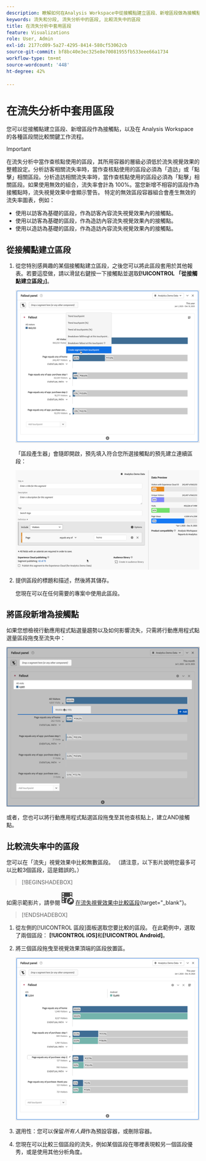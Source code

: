 ```yaml
---
description: 瞭解如何在Analysis Workspace中從接觸點建立區段、新增區段做為接觸點，以及比較各種區段之間的關鍵工作流程。
keywords: 流失和分段, 流失分析中的區段, 比較流失中的區段
title: 在流失分析中套用區段
feature: Visualizations
role: User, Admin
exl-id: 2177cd09-5a27-4295-8414-580cf53062cb
source-git-commit: bf8bc40e3ec325e8e70081955fb533eee66a1734
workflow-type: tm+mt
source-wordcount: '448'
ht-degree: 42%

---
```


# 在流失分析中套用區段

您可以從接觸點建立區段、新增區段作為接觸點，以及在 Analysis Workspace 的各種區段間比較關鍵工作流程。

>[!IMPORTANT]
>
>在流失分析中當作查核點使用的區段，其所用容器的層級必須低於流失視覺效果的整體設定。分析訪客相關流失率時，當作查核點使用的區段必須為「造訪」或「點擊」相關區段。分析造訪相關流失率時，當作查核點使用的區段必須為「點擊」相關區段。如果使用無效的組合，流失率會計為 100%。當您新增不相容的區段作為接觸點時，流失視覺效果中會顯示警告。 特定的無效區段容器組合會產生無效的流失率圖表，例如：
>
>* 使用以訪客為基礎的區段，作為訪客內容流失視覺效果內的接觸點。
>* 使用以訪客為基礎的區段，作為造訪內容流失視覺效果內的接觸點。
>* 使用以造訪為基礎的區段，作為造訪內容流失視覺效果內的接觸點。
>

## 從接觸點建立區段

1. 從您特別感興趣的某個接觸點建立區段，之後您可以將此區段套用於其他報表。若要這麼做，請以滑鼠右鍵按一下接觸點並選取&#x200B;**[!UICONTROL 「從接觸點建立區段」]**。

   ![](assets/fallout-createsegment.png)

   「區段產生器」會隨即開啟，預先填入符合您所選接觸點的預先建立連續區段：

   ![](assets/fallout-definesegment.png)

1. 提供區段的標題和描述，然後將其儲存。

   您現在可以在任何需要的專案中使用此區段。

## 將區段新增為接觸點

如果您想檢視行動應用程式點選量趨勢以及如何影響流失，只需將行動應用程式點選量區段拖曳至流失中：

![](assets/segment-touchpoint.png)

或者，您也可以將行動應用程式點選區段拖曳至其他查核點上，建立AND接觸點。

## 比較流失率中的區段

您可以在「流失」視覺效果中比較無數區段。 （請注意，以下影片說明您最多可以比較3個區段，這是錯誤的。）


>[!BEGINSHADEBOX]

如需示範影片，請參閱![VideoCheckout](/help/assets/icons/VideoCheckedOut.svg) [在流失視覺效果中比較區段](https://video.tv.adobe.com/v/24046?quality=12&learn=on){target="_blank"}。

>[!ENDSHADEBOX]


1. 從左側的[!UICONTROL 區段]面板選取您要比較的區段。 在此範例中，選取了兩個區段： **[!UICONTROL iOS]**&#x200B;和&#x200B;**[!UICONTROL Android]**。
1. 將三個區段拖曳至視覺效果頂端的區段放置區。

   ![](assets/segment-compare.png)

1. 選用性：您可以保留&#x200B;*所有人員*&#x200B;作為預設容器，或刪除容器。

1. 您現在可以比較三個區段的流失，例如某個區段在哪裡表現較另一個區段優秀，或是使用其他分析角度。
